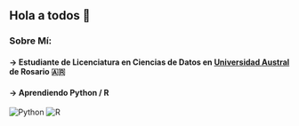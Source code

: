 <img src="https://i.imgur.com/3hyzn0c.png" width="1500" height="10"/>

## Hola a todos 👋

### Sobre Mí:

#### → Estudiante de Licenciatura en Ciencias de Datos en <a href="https://www.austral.edu.ar" target="_blank">Universidad Austral</a> de Rosario 🇦🇷

#### → Aprendiendo Python / R 

![Python](https://img.shields.io/badge/Python-3.9%2B-blue) ![R](https://img.shields.io/badge/R-4.0%2B-blue)

<img src="https://i.imgur.com/3hyzn0c.png" width="1500" height="10"/>
